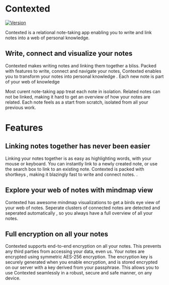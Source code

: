 # Contexted
[![Version](https://img.shields.io/github/release/soffes/HotKey.svg)](https://github.com/contextedio/contexted/releases)  

Contexted is a relational note-taking app enabling you to write and link notes into a web of personal knowledge.

## Write, connect and visualize your notes 
Contexted makes writing notes and linking them together a bliss. Packed with features to write, connect and navigate your notes, Contexted enables you to transform your notes into personal knowledge . Each new note is part of your web of knowledge

Most curent note-taking app treat each note in isolation. Related notes can not be linked, making it hard to get an overview of how your notes are related. Each note feels as a start from scratch, isolated from all your previous work. 

# Features 

## Linking notes together has never been easier
Linking your notes together is as easy as highlighting words, with your mouse or keyboard. You can instantly link to a newly created note, or use the search box to link to an existing note. Contexted is packed with shortkeys , making it blazingly fast to write and connect notes. .

##  Explore your web of notes with mindmap view
Contexted has awesome mindmap visualizations to get a birds eye view of your web of notes. Seperate clusters of connected notes are detected and seperated automatically , so you always have a full overview of all your notes. 

## Full encryption on all your notes

Contexted supports end-to-end encryption on all your notes. This prevents any third parties from accessing your data, even us. Your notes are encrypted using symmetric AES-256 encryption. The encryption key is securely generated when you enable encryption, and is stored encrypted on our server with a key derived from your passphrase. This allows you to use Contexted seamlessly in a robust, secure and safe manner, on any device. 
